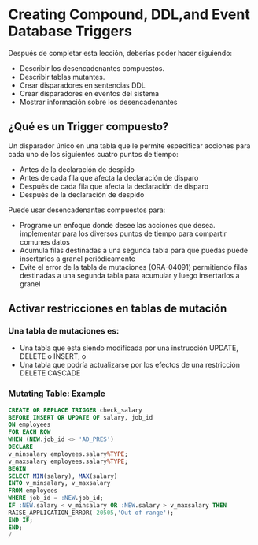 # Creating Compound, DDL,and Event Database Triggers
Después de completar esta lección, deberías poder hacer
siguiendo:
- Describir los desencadenantes compuestos.
- Describir tablas mutantes.
- Crear disparadores en sentencias DDL
- Crear disparadores en eventos del sistema
- Mostrar información sobre los desencadenantes

## ¿Qué es un Trigger compuesto?
Un disparador único en una tabla que le permite especificar acciones para cada uno de los siguientes cuatro puntos de tiempo:
- Antes de la declaración de despido
- Antes de cada fila que afecta la declaración de disparo
- Después de cada fila que afecta la declaración de disparo
- Después de la declaración de despido


Puede usar desencadenantes compuestos para:
- Programe un enfoque donde desee las acciones que desea. implementar para los diversos puntos de tiempo para compartir comunes datos
- Acumula filas destinadas a una segunda tabla para que puedas puede insertarlos a granel periódicamente
- Evite el error de la tabla de mutaciones (ORA-04091) permitiendo filas destinadas a una segunda tabla para acumular y luego insertarlos a granel



## Activar restricciones en tablas de mutación
### Una tabla de mutaciones es:
- Una tabla que está siendo modificada por una instrucción UPDATE, DELETE o INSERT, o
- Una tabla que podría actualizarse por los efectos de una restricción DELETE CASCADE
### Mutating Table: Example

```sql
CREATE OR REPLACE TRIGGER check_salary
BEFORE INSERT OR UPDATE OF salary, job_id
ON employees
FOR EACH ROW
WHEN (NEW.job_id <> 'AD_PRES')
DECLARE
v_minsalary employees.salary%TYPE;
v_maxsalary employees.salary%TYPE;
BEGIN
SELECT MIN(salary), MAX(salary)
INTO v_minsalary, v_maxsalary
FROM employees
WHERE job_id = :NEW.job_id;
IF :NEW.salary < v_minsalary OR :NEW.salary > v_maxsalary THEN
RAISE_APPLICATION_ERROR(-20505,'Out of range');
END IF;
END;
/
```
